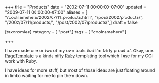 +++
title = "Products"
date = "2002-07-11 00:00:00-07:00"
updated = "2009-07-11 00:00:00-07:00"
aliases = [ "/coolnamehere/2002/07/11_products.html", "/post/2002/products/", "/2002/07/11/products/", "/post/2002/07/products/",]
draft = false

[taxonomies]
category = [ "post",]
tags = [ "coolnamehere",]

+++

I have made one or two of my own tools that I’m fairly proud of. Okay,
one. [PageTemplate](/post/2002/06/pagetemplate/) is a kinda nifty
[Ruby](/tags/ruby) templating tool which I use for my CGI work with
Ruby.

I have ideas for more stuff, but most of those ideas are just floating
around in limbo waiting for me to pin them down.